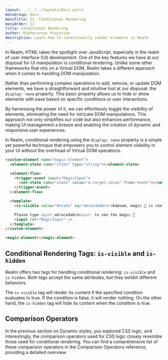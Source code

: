 ```yaml
---
layout: ../../../layouts/Docs.astro
menuGroup: docs
menuTitle: 12. Conditional Rendering
menuOrder: 12
title: Conditional Rendering
author: Ribhararnus Pracutian
description: Learn how to conditionally render elements in Realm.
---
```


In Realm, HTML takes the spotlight over JavaScript, especially in the realm of user interface (UI) development. One of the key features we have at our disposal for UI manipulation is conditional rendering. Unlike some other frameworks that rely on a Virtual DOM, Realm takes a different approach when it comes to handling DOM manipulation.

Rather than performing complex operations to add, remove, or update DOM elements, we have a straightforward and intuitive tool at our disposal: the `display: none` property. This basic property allows us to hide or show elements with ease based on specific conditions or user interactions.

By harnessing the power of it, we can effortlessly toggle the visibility of elements, eliminating the need for intricate DOM manipulations. This approach not only simplifies our code but also enhances performance, making UI management a breeze and enabling the creation of dynamic and responsive user experiences.

In Realm, conditional rendering using the `display: none` property is a simple yet powerful technique that empowers you to control element visibility in your UI without the overhead of Virtual DOM operations.

```html
<custom-element name="magic-element">
  <element-state name="state" type="string"></element-state>

  <element-flow>
    <trigger-event input="MagicInput">
      <set-state name="state" value="$.target.value" from="event"></set-state>
    </trigger-event>
  </element-flow>

  <template>
    <is-visible value="#state" eq="abracadabra">Kaboom, magic 🦄 is real!</is-visible>

    Please type &quot;abracadabra&quot; to see the magic 🦄
    <input ref="MagicInput" />
  </template>
</custom-element>

<magic-element></magic-element>
```

<custom-element name="magic-element">
  <element-state name="state" type="string"></element-state>

  <element-flow>
    <trigger-event input="MagicInput">
      <set-state name="state" value="$.target.value" from="event"></set-state>
    </trigger-event>
  </element-flow>

  <template>
    <is-visible value="#state" eq="abracadabra">
      <div>Kaboom, magic 🦄 is real!</div>
    </is-visible>
    Please type &quot;abracadabra&quot; to see the magic 🦄
    <input ref="MagicInput" />
  </template>
</custom-element>

<realm-demo>
  <magic-element></magic-element>
</realm-demo>

## Conditional Rendering Tags: `is-visible` and `is-hidden`

Realm offers two tags for handling conditional rendering: `is-visible` and `is-hidden`. Both tags accept the same attributes, but they exhibit different behaviors.

The `is-visible` tag will render its content if the specified condition evaluates to true. If the condition is false, it will render nothing. On the other hand, the `is-hidden` tag will hide its content when the condition is true.

## Comparison Operators

In the previous section on <anchor-link href="/docs/learn/css">Dynamic styles</anchor-link>, you explored CSS logic, and interestingly, the comparison operators used for CSS logic closely resemble those used for conditional rendering. You can find a comprehensive list of these comparison operators in the <anchor-link href="/references/misc/comparison-operators">Comparison Operators reference</anchor-link>, providing a detailed overview.
